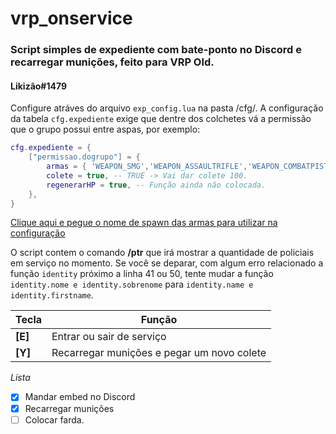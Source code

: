 # vrp_onservice
### Script simples de expediente com bate-ponto no Discord e recarregar munições, feito para VRP Old.
#### Likizão#1479

Configure atráves do arquivo `exp_config.lua` na pasta /cfg/.
A configuração da tabela `cfg.expediente` exige que dentre dos colchetes vá a permissão que o grupo possui entre aspas, por exemplo:

```lua
cfg.expediente = { 
	["permissao.dogrupo"] = { 
        armas = { 'WEAPON_SMG','WEAPON_ASSAULTRIFLE','WEAPON_COMBATPISTOL' },
        colete = true, -- TRUE -> Vai dar colete 100.
        regenerarHP = true, -- Função ainda não colocada.
    },
}
```

[Clique aqui e pegue o nome de spawn das armas para utilizar na configuração](https://forum.fivem.net/t/list-of-weapon-spawn-names-after-hours/90750)

O script contem o comando **/ptr** que irá mostrar a quantidade de policiais em serviço no momento.
    Se você se deparar, com algum erro relacionado a função `identity` próximo a linha 41 ou 50, tente mudar a função `identity.nome e identity.sobrenome` para `identity.name e identity.firstname`.
    
Tecla | Função
------------ | -------------
**[E]** | Entrar ou sair de serviço
**[Y]** | Recarregar munições e pegar um novo colete


*Lista*
- [x] Mandar embed no Discord 
- [x] Recarregar munições
- [ ] Colocar farda.
